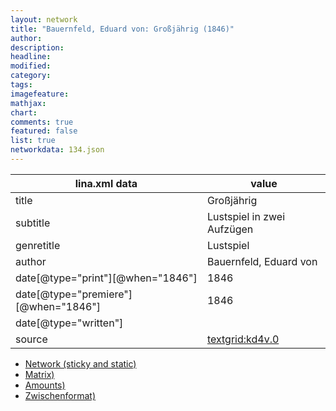 ```yaml
---
layout: network
title: "Bauernfeld, Eduard von: Großjährig (1846)"
author:
description:
headline:
modified:
category:
tags:
imagefeature: 
mathjax: 
chart: 
comments: true
featured: false
list: true
networkdata: 134.json
---
```

lina.xml data  | value
------------- | -------------
title|Großjährig
subtitle|Lustspiel in zwei Aufzügen
genretitle|Lustspiel
author|Bauernfeld, Eduard von
date[@type="print"][@when="1846"]|1846
date[@type="premiere"][@when="1846"]|1846
date[@type="written"]|
source|[textgrid:kd4v.0](https://textgridlab.org/1.0/tgcrud-public/rest/textgrid:kd4v.0/data)



* [Network (sticky and static)](/linas/network134)
* [Matrix)](/linas/matrix134)
* [Amounts)](/linas/amount134)
* [Zwischenformat)](/linas/lina134 )

